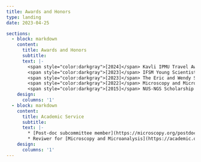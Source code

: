 ```yaml
---
title: Awards and Honors
type: landing
date: 2023-04-25

sections:
  - block: markdown
    content:
      title: Awards and Honors
      subtitle:
      text: |-
        <span style="color:darkgray">[2024]</span> Kavli IPMU Travel Award (AI-driven discovery in physics and astrophysics) ✈️<br/>
        <span style="color:darkgray">[2023]</span> IFSM Young Scientist Award (IMC20) 🔬<br/>
        <span style="color:darkgray">[2023]</span> The Eric and Wendy Schmidt AI in Science Fellowship 🏆<br/>
        <span style="color:darkgray">[2022]</span> Microscopy and Microanalysis Postdoctoral Scholar Award 🏅<br/>
        <span style="color:darkgray">[2015]</span> NUS-NGS Scholarship 🎓<br/>
    design:
      columns: '1'
  - block: markdown
    content:
      title: Academic Service
      subtitle:
      text: |-
        * [Post-doc subcommittee member](https://microscopy.org/postdoc-officers) at [Microscopy Society of America](https://microscopy.org/) since 2024
        * Reviwer for [Microscopy and Microanalysis](https://academic.oup.com/mam)
    design:
      columns: '1'
---
```

